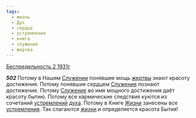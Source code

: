 ```yaml
---
tags:
  - жизнь
  - Дух
  - сердце
  - устремление
  - книга
  - служение
  - жертва
---
```


[Беспредельность 2 1931г](https://127.0.0.1:4002/agni/1931)

___502___
Потому в Нашем [Служении](../../../tags/#служение) понявшие мощь [жертвы](../../../tags/#жертва) знают красоту достижения. Потому понявшие сердцем [Служение](../../../tags/#служение) познают достижение. Потому [Служение](../../../tags/#служение) во имя мощного достижения даёт красоту бытию. Потому все кармические следствия куются из сочетаний [устремлений](../../../tags/#устремление) [духа](../../../tags/#Дух). Потому в Книге [Жизни](../../../tags/#жизнь) занесены все [устремления](../../../tags/#устремление). Так слагаются [жизни](../../../tags/#жизнь) и определяется красота Бытия!   

